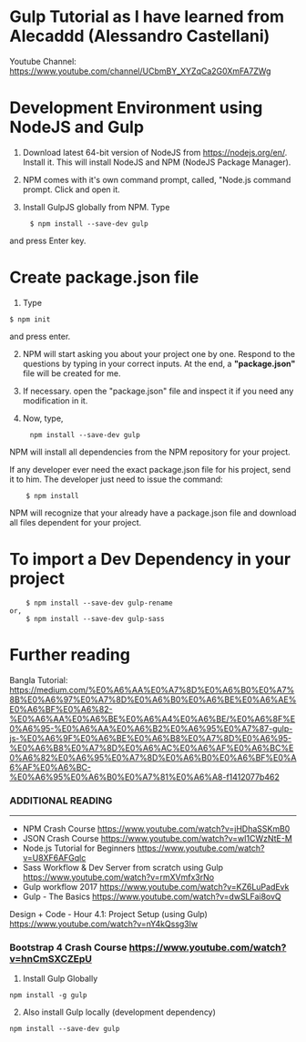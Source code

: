 # Gulp Tutorial as I have learned from Alecaddd (Alessandro Castellani)
Youtube Channel: https://www.youtube.com/channel/UCbmBY_XYZqCa2G0XmFA7ZWg

# Development Environment using NodeJS and Gulp


1.   Download latest 64-bit version of NodeJS from https://nodejs.org/en/.
     Install it. This will install NodeJS and NPM (NodeJS Package Manager).

2.   NPM comes with it's own command prompt, called, "Node.js command prompt. Click and open it.

3.   Install GulpJS globally from NPM. Type

```
     $ npm install --save-dev gulp
```

and press Enter key.

# Create package.json file

1.   Type

```
$ npm init
```

and press enter.

2.   NPM will start asking you about your project one by one. Respond to the questions by typing in your correct inputs.
     At the end, a **"package.json"** file will be created for me.

3.   If necessary. open the "package.json" file and inspect it if you need any modification in it.
4.   Now, type,

```
     npm install --save-dev gulp
```

NPM will install all dependencies from the NPM repository for your project.

If any developer ever need the exact package.json file for his project, send it to him.
The developer just need to issue the command:

```
    $ npm install
```

NPM will recognize that your already have a package.json file and download all files dependent for your project.

# To import a Dev Dependency in your project

```
    $ npm install --save-dev gulp-rename
or,
    $ npm install --save-dev gulp-sass
```    

# Further reading

Bangla Tutorial: https://medium.com/%E0%A6%AA%E0%A7%8D%E0%A6%B0%E0%A7%8B%E0%A6%97%E0%A7%8D%E0%A6%B0%E0%A6%BE%E0%A6%AE%E0%A6%BF%E0%A6%82-%E0%A6%AA%E0%A6%BE%E0%A6%A4%E0%A6%BE/%E0%A6%8F%E0%A6%95-%E0%A6%AA%E0%A6%B2%E0%A6%95%E0%A7%87-gulp-js-%E0%A6%9F%E0%A6%BE%E0%A6%B8%E0%A7%8D%E0%A6%95-%E0%A6%B8%E0%A7%8D%E0%A6%AC%E0%A6%AF%E0%A6%BC%E0%A6%82%E0%A6%95%E0%A7%8D%E0%A6%B0%E0%A6%BF%E0%A6%AF%E0%A6%BC-%E0%A6%95%E0%A6%B0%E0%A7%81%E0%A6%A8-f1412077b462

### ADDITIONAL READING
-----------------------

- NPM Crash Course https://www.youtube.com/watch?v=jHDhaSSKmB0
- JSON Crash Course https://www.youtube.com/watch?v=wI1CWzNtE-M
- Node.js Tutorial for Beginners https://www.youtube.com/watch?v=U8XF6AFGqlc
- Sass Workflow & Dev Server from scratch using Gulp https://www.youtube.com/watch?v=rmXVmfx3rNo
- Gulp workflow 2017 https://www.youtube.com/watch?v=KZ6LuPadEvk
- Gulp - The Basics https://www.youtube.com/watch?v=dwSLFai8ovQ

Design + Code - Hour 4.1: Project Setup (using Gulp) https://www.youtube.com/watch?v=nY4kQssg3lw

### Bootstrap 4 Crash Course https://www.youtube.com/watch?v=hnCmSXCZEpU
1. Install Gulp Globally
```
npm install -g gulp
```
2. Also install Gulp locally (development dependency)
```
npm install --save-dev gulp
```
